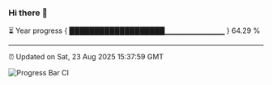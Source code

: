 ### Hi there 👋

⏳ Year progress { ███████████████████▁▁▁▁▁▁▁▁▁▁▁ } 64.29 %

---

⏰ Updated on Sat, 23 Aug 2025 15:37:59 GMT

![Progress Bar CI](https://github.com/IshwaranRudhara/GIT-ACTION/workflows/Progress%20Bar%20CI/badge.svg)
